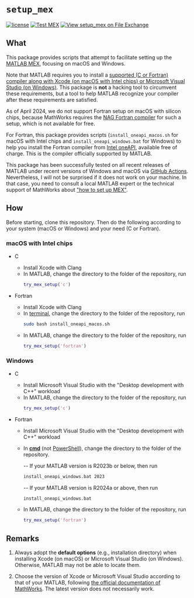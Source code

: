 # `setup_mex`

[![license](https://img.shields.io/badge/license-LGPLv3+-blue)](https://github.com/equipez/setup_mex/blob/main/LICENCE.txt)
[![Test MEX](https://github.com/equipez/setup_mex/actions/workflows/setup_mex.yml/badge.svg)](https://github.com/equipez/setup_mex/actions/workflows/setup_mex.yml)
[![View setup_mex on File Exchange](https://www.mathworks.com/matlabcentral/images/matlab-file-exchange.svg)](https://www.mathworks.com/matlabcentral/fileexchange/127968-setup_mex)

## What

This package provides scripts that attempt to facilitate setting up the
[MATLAB MEX](https://www.mathworks.com/help/matlab/ref/mex.html), focusing on macOS and Windows. 

Note that MATLAB requires you to install a [supported (C or Fortran) compiler along with Xcode (on macOS with Intel chips) 
or Microsoft Visual Studio (on Windows)](https://www.mathworks.com/support/requirements/previous-releases.html). 
This package is **not** a hacking tool to circumvent these requirements,
but a tool to help MATLAB recognize your compiler after these requirements are satisfied.

As of April 2024, we do not support Fortran setup on macOS with silicon chips, because MathWorks requires the [NAG Fortran compiler](https://nag.com/fortran-compiler/) for such a setup, which is not available for free. 


For Fortran, this package provides scripts (`install_oneapi_macos.sh` for macOS with Intel chips and `install_oneapi_windows.bat` for Windows) to help
you install the Fortran compiler from 
[Intel oneAPI](https://www.intel.com/content/www/us/en/developer/tools/oneapi/overview.html), 
available free of charge. This is the compiler officially supported by MATLAB. 

This package has been successfully tested on all recent releases of MATLAB under recent versions of Windows and macOS via 
[GitHub Actions](https://github.com/equipez/setup_mex/actions/workflows/setup_mex.yml). 
Nevertheless, I will not be surprised if it does not work on your machine. In that case,
you need to consult a local MATLAB expert or the technical support
of MathWorks about ["how to set up MEX"](https://www.mathworks.com/help/matlab/ref/mex.html).

## How

Before starting, clone this repository. Then do the following according to your system (macOS or Windows) and your need (C or Fortran).

### macOS with Intel chips

- C

    - Install Xcode with Clang
    - In MATLAB, change the directory to the folder of the repository, run
      ```matlab
      try_mex_setup('c')
      ```

- Fortran

    - Install Xcode with Clang
    - In [terminal](https://support.apple.com/en-hk/guide/terminal/apd5265185d-f365-44cb-8b09-71a064a42125/mac), change the directory to the folder of the repository, run
      ```bash
      sudo bash install_oneapi_macos.sh
      ```
    - In MATLAB, change the directory to the folder of the repository, run
      ```matlab
      try_mex_setup('fortran')
      ```

### Windows

- C

    - Install Microsoft Visual Studio with the "Desktop development with C++" workload
    - In MATLAB, change the directory to the folder of the repository, run
      ```matlab
      try_mex_setup('c')
      ```

- Fortran

    - Install Microsoft Visual Studio with the "Desktop development with C++" workload
    - In [**cmd**](https://en.wikipedia.org/wiki/Cmd.exe) (not [PowerShell](https://en.wikipedia.org/wiki/PowerShell)),  change the directory to the folder of the repository.
      
      -- If your MATLAB version is R2023b or below, then run
         ```bash
         install_oneapi_windows.bat 2023
         ```
      -- If your MATLAB version is R2024a or above, then run
         ```bash
         install_oneapi_windows.bat 
         ```
  
    - In MATLAB, change the directory to the folder of the repository, run
      ```matlab
      try_mex_setup('fortran')
      ```

## Remarks

1. Always adopt the **default options** (e.g., installation directory) when installing Xcode (on macOS) or
   Microsoft Visual Studio (on Windows). Otherwise, MATLAB may not be able to locate them.

2. Choose the version of Xcode or Microsoft Visual Studio according to that of your
   MATLAB, following [the official documentation of MathWorks](https://www.mathworks.com/support/requirements/supported-compilers.html).
   The latest version does not necessarily work.
